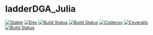# ladderDGA_Julia

[![Stable](https://img.shields.io/badge/docs-stable-blue.svg)](https://Atomtomate.github.io/ladderDGA_Julia.jl/stable)
[![Dev](https://img.shields.io/badge/docs-dev-blue.svg)](https://Atomtomate.github.io/ladderDGA_Julia.jl/dev)
[![Build Status](https://travis-ci.com/Atomtomate/ladderDGA_Julia.jl.svg?branch=master)](https://travis-ci.com/Atomtomate/ladderDGA_Julia.jl)
[![Build Status](https://ci.appveyor.com/api/projects/status/github/Atomtomate/ladderDGA_Julia.jl?svg=true)](https://ci.appveyor.com/project/Atomtomate/ladderDGA_Julia-jl)
[![Codecov](https://codecov.io/gh/Atomtomate/ladderDGA_Julia.jl/branch/master/graph/badge.svg)](https://codecov.io/gh/Atomtomate/ladderDGA_Julia.jl)
[![Coveralls](https://coveralls.io/repos/github/Atomtomate/ladderDGA_Julia.jl/badge.svg?branch=master)](https://coveralls.io/github/Atomtomate/ladderDGA_Julia.jl?branch=master)
[![Build Status](https://api.cirrus-ci.com/github/Atomtomate/ladderDGA_Julia.jl.svg)](https://cirrus-ci.com/github/Atomtomate/ladderDGA_Julia.jl)
